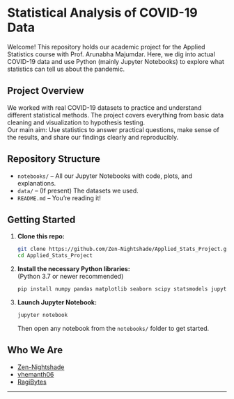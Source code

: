# Statistical Analysis of COVID-19 Data

Welcome! This repository holds our academic project for the Applied Statistics course with Prof. Arunabha Majumdar. Here, we dig into actual COVID-19 data and use Python (mainly Jupyter Notebooks) to explore what statistics can tell us about the pandemic.

## Project Overview

We worked with real COVID-19 datasets to practice and understand different statistical methods. The project covers everything from basic data cleaning and visualization to hypothesis testing.  
Our main aim: Use statistics to answer practical questions, make sense of the results, and share our findings clearly and reproducibly.

## Repository Structure

- `notebooks/` – All our Jupyter Notebooks with code, plots, and explanations.
- `data/` – (If present) The datasets we used.
- `README.md` – You’re reading it!

## Getting Started

1. **Clone this repo:**
   ```bash
   git clone https://github.com/Zen-Nightshade/Applied_Stats_Project.git
   cd Applied_Stats_Project
   ```

2. **Install the necessary Python libraries:**  
   (Python 3.7 or newer recommended)
   ```bash
   pip install numpy pandas matplotlib seaborn scipy statsmodels jupyter
   ```

3. **Launch Jupyter Notebook:**
   ```bash
   jupyter notebook
   ```
   Then open any notebook from the `notebooks/` folder to get started.

## Who We Are

- [Zen-Nightshade](https://github.com/Zen-Nightshade)
- [vhemanth06](https://github.com/vhemanth06)
- [RagiBytes](https://github.com/RagiBytes)

---

